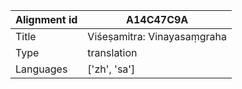 |Alignment id | A14C47C9A
| --- | --- 
|Title | Viśeṣamitra: Vinayasaṃgraha 
|Type | translation
|Languages | ['zh', 'sa']